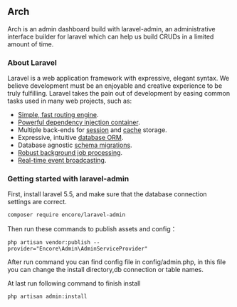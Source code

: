 ## Arch
Arch is an admin dashboard build with laravel-admin, an administrative interface builder for laravel which can help us build CRUDs in a limited amount of time.

### About Laravel

Laravel is a web application framework with expressive, elegant syntax. We believe development must be an enjoyable and creative experience to be truly fulfilling. Laravel takes the pain out of development by easing common tasks used in many web projects, such as:

- [Simple, fast routing engine](https://laravel.com/docs/routing).
- [Powerful dependency injection container](https://laravel.com/docs/container).
- Multiple back-ends for [session](https://laravel.com/docs/session) and [cache](https://laravel.com/docs/cache) storage.
- Expressive, intuitive [database ORM](https://laravel.com/docs/eloquent).
- Database agnostic [schema migrations](https://laravel.com/docs/migrations).
- [Robust background job processing](https://laravel.com/docs/queues).
- [Real-time event broadcasting](https://laravel.com/docs/broadcasting).

### Getting started with laravel-admin

First, install laravel 5.5, and make sure that the database connection settings are correct.
```shell
composer require encore/laravel-admin
```

Then run these commands to publish assets and config：
```shell
php artisan vendor:publish --provider="Encore\Admin\AdminServiceProvider"
```

After run command you can find config file in config/admin.php, in this file you can change the install directory,db connection or table names.

At last run following command to finish install
```shell
php artisan admin:install
```
